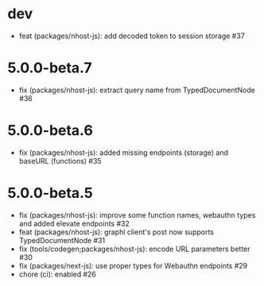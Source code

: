 # dev

- feat (packages/nhost-js): add decoded token to session storage #37

# 5.0.0-beta.7

- fix (packages/nhost-js): extract query name from TypedDocumentNode #36

# 5.0.0-beta.6

- fix (packages/nhost-js): added missing endpoints (storage) and baseURL (functions) #35

# 5.0.0-beta.5

- fix (packages/nhost-js): improve some function names, webauthn types and added elevate endpoints #32
- feat (packages/nhost-js): graphl client's post now supports TypedDocumentNode #31
- fix (tools/codegen;packages/nhost-js): encode URL parameters better #30
- fix (packages/next-js): use proper types for Webauthn endpoints #29
- chore (ci): enabled #26
